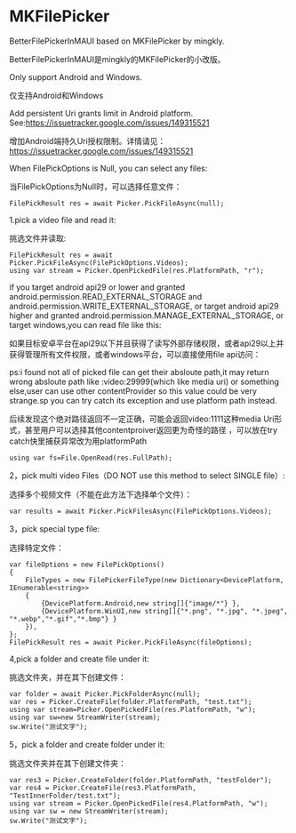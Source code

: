# MKFilePicker
BetterFilePickerInMAUI based on MKFilePicker by mingkly.

BetterFilePickerInMAUI是mingkly的MKFilePicker的小改版。

Only support Android and Windows.

仅支持Android和Windows

Add persistent Uri grants limit in Android platform. See:https://issuetracker.google.com/issues/149315521

增加Android端持久Uri授权限制。详情请见：https://issuetracker.google.com/issues/149315521

When FilePickOptions is Null, you can select any files:

当FilePickOptions为Null时，可以选择任意文件：

	FilePickResult res = await Picker.PickFileAsync(null);

1.pick a video file and read it:

挑选文件并读取:

	FilePickResult res = await Picker.PickFileAsync(FilePickOptions.Videos);
	using var stream = Picker.OpenPickedFile(res.PlatformPath, "r");

if you target android api29 or lower and granted android.permission.READ_EXTERNAL_STORAGE and android.permission.WRITE_EXTERNAL_STORAGE,
or target android api29 higher and granted android.permission.MANAGE_EXTERNAL_STORAGE,
or target windows,you can read file like this:

如果目标安卓平台在api29以下并且获得了读写外部存储权限，或者api29以上并获得管理所有文件权限，或者windows平台，可以直接使用file api访问：

ps:i found not all of picked file can get their absloute path,it may return wrong absloute path like :video:29999(which like media uri) or something else,user can use other contentProvider so this value could be very strange.sp you can try catch its exception
and use platform path instead.

后续发现这个绝对路径返回不一定正确，可能会返回video:1111这种media Uri形式，甚至用户可以选择其他contentproiver返回更为奇怪的路径
，可以放在try catch快里捕获异常改为用platformPath
	
	using var fs=File.OpenRead(res.FullPath);

2，pick multi video Files（DO NOT use this method to select SINGLE file）:

选择多个视频文件（不能在此方法下选择单个文件）：

	var results = await Picker.PickFilesAsync(FilePickOptions.Videos);

3，pick special type file:

选择特定文件：

	var fileOptions = new FilePickOptions()
	{
		FileTypes = new FilePickerFileType(new Dictionary<DevicePlatform, IEnumerable<string>>
		{
			{DevicePlatform.Android,new string[]{"image/*"} },
			{DevicePlatform.WinUI,new string[]{"*.png", "*.jpg", "*.jpeg", "*.webp","*.gif","*.bmp"} }
		}),
	};
	FilePickResult res = await Picker.PickFileAsync(fileOptions);

  4,pick a folder and create file under it:

  挑选文件夹，并在其下创建文件：

	var folder = await Picker.PickFolderAsync(null);
	var res = Picker.CreateFile(folder.PlatformPath, "test.txt");
	using var stream=Picker.OpenPickedFile(res.PlatformPath, "w");
	using var sw=new StreamWriter(stream);
	sw.Write("测试文字");

  5，pick a folder and create folder under it:

  挑选文件夹并在其下创建文件夹：

	var res3 = Picker.CreateFolder(folder.PlatformPath, "testFolder");
	var res4 = Picker.CreateFile(res3.PlatformPath, "TestInnerFolder/test.txt");
	using var stream = Picker.OpenPickedFile(res4.PlatformPath, "w");
	using var sw = new StreamWriter(stream);
	sw.Write("测试文字");
 
